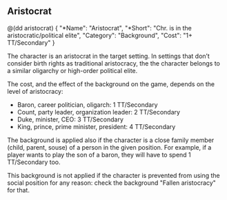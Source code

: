 ## Aristocrat 

@(dd aristocrat)
{
  "*Name": "Aristocrat",
  "*Short": "Chr. is in the aristocratic/political elite",
  "Category": "Background",
  "Cost": "1+ TT/Secondary"
}

The character is an aristocrat in the target setting. In settings
that don’t consider birth rights as traditional aristocracy, the
the character belongs to a similar oligarchy or high-order political
elite.

The cost, and the effect of the background on the game, depends on the
level of aristocracy:

* Baron, career politician, oligarch: 1 TT/Secondary
* Count, party leader, organization leader: 2 TT/Secondary
* Duke, minister, CEO: 3 TT/Secondary
* King, prince, prime minister, president: 4 TT/Secondary

The background is applied also if the character is a close family member
(child, parent, souse) of a person in the given position. For example,
if a player wants to play the son of a baron, they will have to spend
1 TT/Secondary too.

This background is not applied if the character is prevented from using the
social position for any reason: check the background "Fallen aristocracy"
for that.
